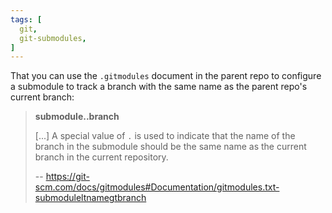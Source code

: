 ```yaml
---
tags: [
  git,
  git-submodules,
]
---
```

That you can use the `.gitmodules` document in the parent repo to configure a
submodule to track a branch with the same name as the parent repo's current branch:

> **submodule.<name>.branch**
>
> [...] A special value of `.` is used to indicate that the name of the branch in the submodule should be the same name as the current branch in the current repository.
>
> -- https://git-scm.com/docs/gitmodules#Documentation/gitmodules.txt-submoduleltnamegtbranch
